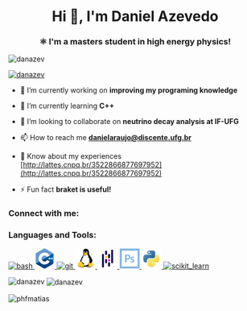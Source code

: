 <h1 align="center">Hi 👋, I'm Daniel Azevedo</h1>
<h3 align="center">⚛︎ I'm a masters student in high energy physics!</h3>

<p align="left"> <img src="https://komarev.com/ghpvc/?username=danazev&label=Profile%20views&color=0e75b6&style=flat" alt="danazev" /> </p>

<p align="left"> <a href="https://github.com/ryo-ma/github-profile-trophy"><img src="https://github-profile-trophy.vercel.app/?username=danazev" alt="danazev" /></a> </p>

- 🔭 I’m currently working on **improving my programing knowledge**

- 🌱 I’m currently learning **C++**

- 👯 I’m looking to collaborate on **neutrino decay analysis at IF-UFG**

- 📫 How to reach me **danielaraujo@discente.ufg.br**

- 📄 Know about my experiences [http://lattes.cnpq.br/3522866877697952](http://lattes.cnpq.br/3522866877697952)

- ⚡ Fun fact **braket is useful!**

<h3 align="left">Connect with me:</h3>
<p align="left">
</p>

<h3 align="left">Languages and Tools:</h3>
<p align="left"> <a href="https://www.gnu.org/software/bash/" target="_blank" rel="noreferrer"> <img src="https://www.vectorlogo.zone/logos/gnu_bash/gnu_bash-icon.svg" alt="bash" width="40" height="40"/> </a> <a href="https://www.w3schools.com/cpp/" target="_blank" rel="noreferrer"> <img src="https://raw.githubusercontent.com/devicons/devicon/master/icons/cplusplus/cplusplus-original.svg" alt="cplusplus" width="40" height="40"/> </a> <a href="https://git-scm.com/" target="_blank" rel="noreferrer"> <img src="https://www.vectorlogo.zone/logos/git-scm/git-scm-icon.svg" alt="git" width="40" height="40"/> </a> <a href="https://www.linux.org/" target="_blank" rel="noreferrer"> <img src="https://raw.githubusercontent.com/devicons/devicon/master/icons/linux/linux-original.svg" alt="linux" width="40" height="40"/> </a> <a href="https://pandas.pydata.org/" target="_blank" rel="noreferrer"> <img src="https://raw.githubusercontent.com/devicons/devicon/2ae2a900d2f041da66e950e4d48052658d850630/icons/pandas/pandas-original.svg" alt="pandas" width="40" height="40"/> </a> <a href="https://www.photoshop.com/en" target="_blank" rel="noreferrer"> <img src="https://raw.githubusercontent.com/devicons/devicon/master/icons/photoshop/photoshop-line.svg" alt="photoshop" width="40" height="40"/> </a> <a href="https://www.python.org" target="_blank" rel="noreferrer"> <img src="https://raw.githubusercontent.com/devicons/devicon/master/icons/python/python-original.svg" alt="python" width="40" height="40"/> </a> <a href="https://scikit-learn.org/" target="_blank" rel="noreferrer"> <img src="https://upload.wikimedia.org/wikipedia/commons/0/05/Scikit_learn_logo_small.svg" alt="scikit_learn" width="40" height="40"/> </a> </p>

<p><img align="left" src="https://github-readme-stats.vercel.app/api/top-langs?username=danazev&show_icons=true&locale=en&layout=compact" alt="danazev" /></p>

<p>&nbsp;<img align="center" src="https://github-readme-stats.vercel.app/api?username=danazev&show_icons=true&locale=en" alt="danazev" /></p>

<p><img align="center" src="https://github-readme-streak-stats.herokuapp.com/?user=phfmatias&&&theme=tokyonight" alt="phfmatias" /></p>

